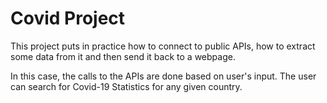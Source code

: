 <h1>Covid Project</h1>
 
<p>This project puts in practice how to connect to public APIs, how to extract some data from it and then send it back to a webpage.</p>

<p>In this case, the calls to the APIs are done based on user's input. The user can search for Covid-19 Statistics for any given country.</p>

